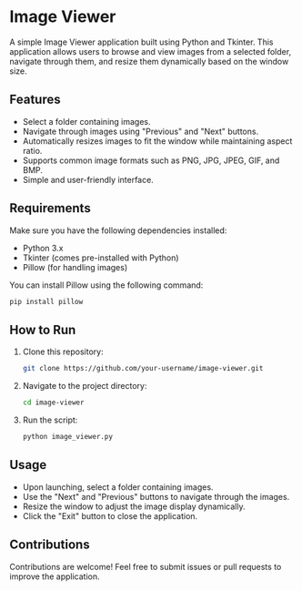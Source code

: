 # Image Viewer

A simple Image Viewer application built using Python and Tkinter. This application allows users to browse and view images from a selected folder, navigate through them, and resize them dynamically based on the window size.

## Features
- Select a folder containing images.
- Navigate through images using "Previous" and "Next" buttons.
- Automatically resizes images to fit the window while maintaining aspect ratio.
- Supports common image formats such as PNG, JPG, JPEG, GIF, and BMP.
- Simple and user-friendly interface.

## Requirements
Make sure you have the following dependencies installed:

- Python 3.x
- Tkinter (comes pre-installed with Python)
- Pillow (for handling images)

You can install Pillow using the following command:
```sh
pip install pillow
```

## How to Run
1. Clone this repository:
   ```sh
   git clone https://github.com/your-username/image-viewer.git
   ```
2. Navigate to the project directory:
   ```sh
   cd image-viewer
   ```
3. Run the script:
   ```sh
   python image_viewer.py
   ```

## Usage
- Upon launching, select a folder containing images.
- Use the "Next" and "Previous" buttons to navigate through the images.
- Resize the window to adjust the image display dynamically.
- Click the "Exit" button to close the application.



## Contributions
Contributions are welcome! Feel free to submit issues or pull requests to improve the application.
